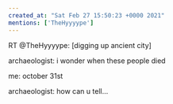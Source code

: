 ```yaml
---
created_at: "Sat Feb 27 15:50:23 +0000 2021"
mentions: ['TheHyyyype']
---
```


RT @TheHyyyype: [digging up ancient city]

archaeologist: i wonder when these people died

me: october 31st

archaeologist: how can u tell…